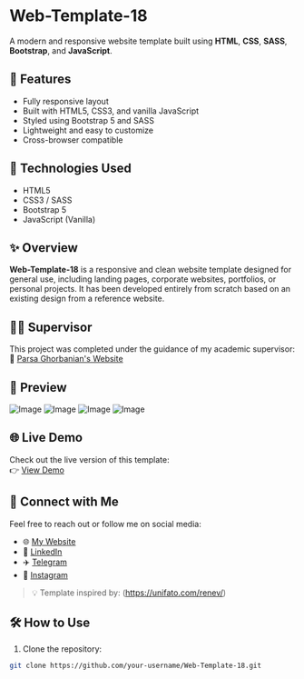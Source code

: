 # Web-Template-18

A modern and responsive website template built using **HTML**, **CSS**, **SASS**, **Bootstrap**, and **JavaScript**.

## 📱 Features

- Fully responsive layout
- Built with HTML5, CSS3, and vanilla JavaScript
- Styled using Bootstrap 5 and SASS
- Lightweight and easy to customize
- Cross-browser compatible

## 🚀 Technologies Used

- HTML5
- CSS3 / SASS
- Bootstrap 5
- JavaScript (Vanilla)

## ✨ Overview

**Web-Template-18** is a responsive and clean website template designed for general use, including landing pages, corporate websites, portfolios, or personal projects. It has been developed entirely from scratch based on an existing design from a reference website.

## 👨‍🏫 Supervisor

This project was completed under the guidance of my academic supervisor:  
🔗 [Parsa Ghorbanian's Website](https://trainingsitedesign.ir/)

## 📸 Preview

![Image](https://github.com/user-attachments/assets/4bd25783-3e3a-48be-a423-2853e8c5ef70)
![Image](https://github.com/user-attachments/assets/40e8ebba-c4b7-495c-bc4d-6a70409e7220)
![Image](https://github.com/user-attachments/assets/d1e31710-b43a-46ce-9b71-e891de6298f1)
![Image](https://github.com/user-attachments/assets/0b75eb5b-3b3f-4b3f-a4d0-7faaddb88e46)

## 🌐 Live Demo

Check out the live version of this template:  
👉 [View Demo](https://mmehrab-pz.github.io/Web-Tempalte-18/)

## 🔗 Connect with Me

Feel free to reach out or follow me on social media:

- 🌐 [My Website](http://mehrabpourzakari.com/)
- 💼 [LinkedIn](https://www.linkedin.com/in/mehrab-pourzakaria-1b2492237/)
- ✈️ [Telegram](https://t.me/mehrabPourzakaria)
- 📸 [Instagram](https://www.instagram.com/mehrab.poorzakaria_web/)

> 💡 Template inspired by: (https://unifato.com/renev/)

## 🛠️ How to Use

1. Clone the repository:

```bash
git clone https://github.com/your-username/Web-Template-18.git

